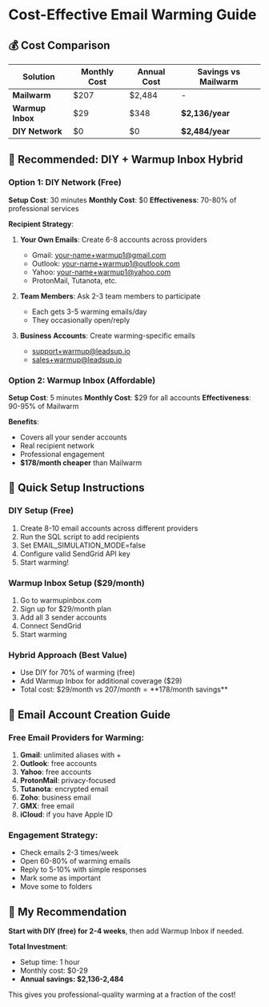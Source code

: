 # Cost-Effective Email Warming Guide

## 💰 Cost Comparison

| Solution | Monthly Cost | Annual Cost | Savings vs Mailwarm |
|----------|-------------|-------------|-------------------|
| **Mailwarm** | $207 | $2,484 | - |
| **Warmup Inbox** | $29 | $348 | **$2,136/year** |
| **DIY Network** | $0 | $0 | **$2,484/year** |

## 🎯 Recommended: DIY + Warmup Inbox Hybrid

### Option 1: DIY Network (Free)
**Setup Cost**: 30 minutes
**Monthly Cost**: $0
**Effectiveness**: 70-80% of professional services

**Recipient Strategy**:
1. **Your Own Emails**: Create 6-8 accounts across providers
   - Gmail: your-name+warmup1@gmail.com
   - Outlook: your-name+warmup1@outlook.com  
   - Yahoo: your-name+warmup1@yahoo.com
   - ProtonMail, Tutanota, etc.

2. **Team Members**: Ask 2-3 team members to participate
   - Each gets 3-5 warming emails/day
   - They occasionally open/reply

3. **Business Accounts**: Create warming-specific emails
   - support+warmup@leadsup.io
   - sales+warmup@leadsup.io

### Option 2: Warmup Inbox (Affordable)
**Setup Cost**: 5 minutes
**Monthly Cost**: $29 for all accounts
**Effectiveness**: 90-95% of Mailwarm

**Benefits**:
- Covers all your sender accounts
- Real recipient network
- Professional engagement
- **$178/month cheaper** than Mailwarm

## 🚀 Quick Setup Instructions

### DIY Setup (Free)
1. Create 8-10 email accounts across different providers
2. Run the SQL script to add recipients
3. Set EMAIL_SIMULATION_MODE=false
4. Configure valid SendGrid API key
5. Start warming!

### Warmup Inbox Setup ($29/month)
1. Go to warmupinbox.com
2. Sign up for $29/month plan
3. Add all 3 sender accounts
4. Connect SendGrid
5. Start warming

### Hybrid Approach (Best Value)
- Use DIY for 70% of warming (free)
- Add Warmup Inbox for additional coverage ($29)
- Total cost: $29/month vs $207/month = **$178/month savings**

## 📧 Email Account Creation Guide

### Free Email Providers for Warming:
1. **Gmail**: unlimited aliases with +
2. **Outlook**: free accounts
3. **Yahoo**: free accounts  
4. **ProtonMail**: privacy-focused
5. **Tutanota**: encrypted email
6. **Zoho**: business email
7. **GMX**: free email
8. **iCloud**: if you have Apple ID

### Engagement Strategy:
- Check emails 2-3 times/week
- Open 60-80% of warming emails
- Reply to 5-10% with simple responses
- Mark some as important
- Move some to folders

## 🎯 My Recommendation

**Start with DIY (free) for 2-4 weeks**, then add Warmup Inbox if needed.

**Total Investment**: 
- Setup time: 1 hour
- Monthly cost: $0-29
- **Annual savings: $2,136-2,484**

This gives you professional-quality warming at a fraction of the cost!